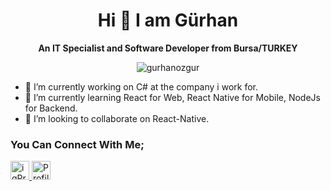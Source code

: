 <h1 align="center">Hi 👋 I am Gürhan</h1>
<p align="center">
<b>An IT Specialist and Software Developer from Bursa/TURKEY</b>
</p>
<p align="center">
<img src="https://github-profile-trophy.vercel.app/?username=gurhanozgur"
  alt="gurhanozgur"
  style="max-width: 100%"
/>
</p>

- 🔭 I’m currently working on C# at the company i work for.
- 🌱 I’m currently learning React for Web, React Native for Mobile, NodeJs for Backend.
- 👯 I’m looking to collaborate on React-Native.

### You Can Connect With Me;
<a href="https://www.instagram.com/gurhanozgur/" target="_blank">
<img src="https://upload.wikimedia.org/wikipedia/commons/thumb/e/e7/Instagram_logo_2016.svg/768px-Instagram_logo_2016.svg.png" 
     alt="igProfile" 
     width="30"/>
</a>
<a href="https://twitter.com/Gurhan_OZGUR" target="_blank">
<img src="https://pbs.twimg.com/profile_images/531381005165158401/bUJYaSO9_400x400.png" 
     alt="Profile" 
     width="30"/>
</a>
